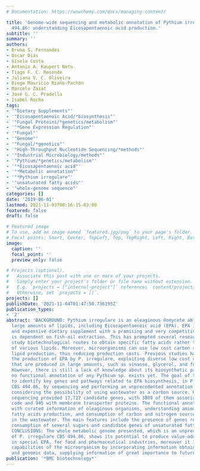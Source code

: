 ```yaml
---
# Documentation: https://wowchemy.com/docs/managing-content/

title: 'Genome-wide sequencing and metabolic annotation of Pythium irregulare CBS
  494.86: understanding Eicosapentaenoic acid production.'
subtitle: ''
summary: ''
authors:
- Bruna S. Fernandes
- Oscar Dias
- Gisela Costa
- Antonio A. Kaupert Neto
- Tiago F. C. Resende
- Juliana V. C. Oliveira
- Diego Mauricio Riaño-Pachón
- Marcelo Zaiat
- José G. C. Pradella
- Isabel Rocha
tags:
- '"Dietary Supplements"'
- '"Eicosapentaenoic Acid/*biosynthesis"'
- '"Fungal Proteins/*genetics/metabolism"'
- '"*Gene Expression Regulation"'
- '"Fungal"'
- '"Genome"'
- '"Fungal/*genetics"'
- '"High-Throughput Nucleotide Sequencing/*methods"'
- '"Industrial Microbiology/methods"'
- '"Pythium/*genetics/metabolism"'
- '"*Eicosapentaenoic acid"'
- '"*Metabolic annotation"'
- '"*Pythium irregulare"'
- '"unsaturated fatty acids"'
- '"whole-genome sequence"'
categories: []
date: '2019-06-01'
lastmod: 2021-11-03T00:16:15-03:00
featured: false
draft: false

# Featured image
# To use, add an image named `featured.jpg/png` to your page's folder.
# Focal points: Smart, Center, TopLeft, Top, TopRight, Left, Right, BottomLeft, Bottom, BottomRight.
image:
  caption: ''
  focal_point: ''
  preview_only: false

# Projects (optional).
#   Associate this post with one or more of your projects.
#   Simply enter your project's folder or file name without extension.
#   E.g. `projects = ["internal-project"]` references `content/project/deep-learning/index.md`.
#   Otherwise, set `projects = []`.
projects: []
publishDate: '2021-11-04T01:47:50.736195Z'
publication_types:
- '2'
abstract: 'BACKGROUND: Pythium irregulare is an oleaginous Oomycete able to accumulate
  large amounts of lipids, including Eicosapentaenoic acid (EPA). EPA is an important
  and expensive dietary supplement with a promising and very competitive market, which
  is dependent on fish-oil extraction. This has prompted several research groups to
  study biotechnological routes to obtain specific fatty acids rather than a mixture
  of various lipids. Moreover, microorganisms can use low cost carbon sources for
  lipid production, thus reducing production costs. Previous studies have highlighted
  the production of EPA by P. irregulare, exploiting diverse low cost carbon sources
  that are produced in large amounts, such as vinasse, glycerol, and food wastewater.
  However, there is still a lack of knowledge about its biosynthetic pathways, because
  no functional annotation of any Pythium sp. exists yet. The goal of this work was
  to identify key genes and pathways related to EPA biosynthesis, in P. irregulare
  CBS 494.86, by sequencing and performing an unprecedented annotation of its genome,
  considering the possibility of using wastewater as a carbon source. RESULTS: Genome
  sequencing provided 17,727 candidate genes, with 3809 of them associated with enzyme
  code and 945 with membrane transporter proteins. The functional annotation was compared
  with curated information of oleaginous organisms, understanding amino acids and
  fatty acids production, and consumption of carbon and nitrogen sources, present
  in the wastewater. The main features include the presence of genes related to the
  consumption of several sugars and candidate genes of unsaturated fatty acids production.
  CONCLUSIONS: The whole metabolic genome presented, which is an unprecedented reconstruction
  of P. irregulare CBS 494.86, shows its potential to produce value-added products,
  in special EPA, for food and pharmaceutical industries, moreover it infers metabolic
  capabilities of the microorganism by incorporating information obtained from literature
  and genomic data, supplying information of great importance to future work.'
publication: '*BMC biotechnology*'
---
```

